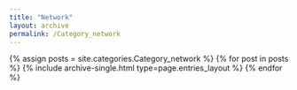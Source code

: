 ```yaml
---
title: "Network"
layout: archive
permalink: /Category_network
---
```



{% assign posts = site.categories.Category_network %}
{% for post in posts %} {% include archive-single.html type=page.entries_layout %} {% endfor %}